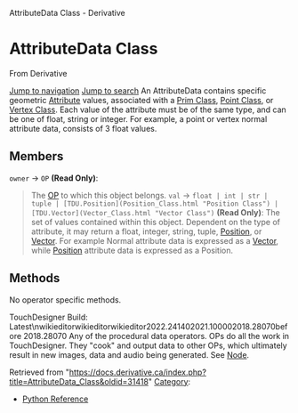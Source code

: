 

AttributeData Class - Derivative




# AttributeData Class
From Derivative

[Jump to navigation](#mw-head)
[Jump to search](#searchInput)
An AttributeData contains specific geometric [Attribute](Attribute.html "Attribute") values, associated with a [Prim Class](Prim_Class.html "Prim Class"), [Point Class](Point_Class.html "Point Class"), or [Vertex Class](Vertex_Class.html "Vertex Class"). Each value of the attribute must be of the same type, and can be one of float, string or integer. For example, a point or vertex normal attribute data, consists of 3 float values.
  

## Members
`owner` → `OP` **(Read Only)**:
> The [OP](OP_Class.html "OP Class") to which this object belongs.
`val` → `float | int | str | tuple | [TDU.Position](Position_Class.html "Position Class") | [TDU.Vector](Vector_Class.html "Vector Class")` **(Read Only)**:
> The set of values contained within this object. Dependent on the type of attribute, it may return a float, integer, string, tuple, [Position](Position_Class.html "Position Class"), or [Vector](Vector_Class.html "Vector Class"). For example Normal attribute data is expressed as a [Vector](Vector_Class.html "Vector Class"), while [Position](Position_Class.html "Position Class") attribute data is expressed as a Position.
## Methods
No operator specific methods.
  
TouchDesigner Build: Latest\nwikieditorwikieditorwikieditor2022.241402021.100002018.28070before 2018.28070
Any of the procedural data operators. OPs do all the work in TouchDesigner. They "cook" and output data to other OPs, which ultimately result in new images, data and audio being generated. See [Node](Node.html "Node").

Retrieved from "<https://docs.derivative.ca/index.php?title=AttributeData_Class&oldid=31418>"
[Category](Special_Categories.html "Special:Categories"):
* [Python Reference](Category_Python_Reference.html "Category:Python Reference")